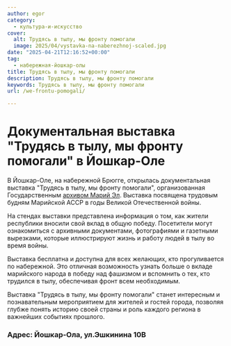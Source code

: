 ```yaml
---
author: egor
category:
  - культура-и-искусство
cover:
  alt: Трудясь в тылу, мы фронту помогали
  image: 2025/04/vystavka-na-naberezhnoj-scaled.jpg
date: "2025-04-21T12:16:52+00:00"
tag:
  - набережная-йошкар-олы
title: Трудясь в тылу, мы фронту помогали
description: Трудясь в тылу, мы фронту помогали
keywords: Трудясь в тылу, мы фронту помогали
url: /we-frontu-pomogali/

---
```

# Документальная выставка "Трудясь в тылу, мы фронту помогали" в Йошкар-Оле

В Йошкар-Оле, на набережной Брюгге, открылась документальная выставка "Трудясь в тылу, мы фронту помогали", организованная Государственным [архивом Марий Эл](/archiv_mariel/). Выставка посвящена трудовым будням Марийской АССР в годы Великой Отечественной войны.

На стендах выставки представлена информация о том, как жители республики вносили свой вклад в общую победу. Посетители могут ознакомиться с архивными документами, фотографиями и газетными вырезками, которые иллюстрируют жизнь и работу людей в тылу во время войны.

Выставка бесплатна и доступна для всех желающих, кто прогуливается по набережной. Это отличная возможность узнать больше о вкладе марийского народа в победу над фашизмом и вспомнить о тех, кто трудился в тылу, обеспечивая фронт всем необходимым.

Выставка "Трудясь в тылу, мы фронту помогали" станет интересным и познавательным мероприятием для жителей и гостей города, позволяя глубже понять историю своей страны и роль каждого региона в важнейших событиях прошлого.

### Адрес: Йошкар-Ола, ул.Эшкинина 10В

